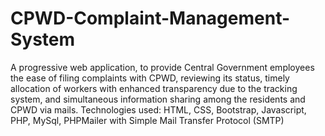 # CPWD-Complaint-Management-System
A progressive web application, to provide Central Government employees the ease of filing complaints with CPWD, reviewing its status, timely allocation of workers with enhanced transparency due to the tracking system, and simultaneous information sharing among the residents and CPWD via mails. Technologies used: HTML, CSS, Bootstrap, Javascript, PHP, MySql, PHPMailer with Simple Mail Transfer Protocol (SMTP)
